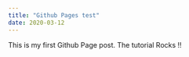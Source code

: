 ```yaml
---
title: "Github Pages test"
date: 2020-03-12
---
```


This is my first Github Page post. The tutorial Rocks !!
